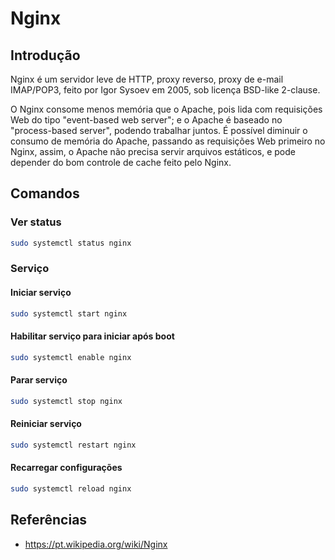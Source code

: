 # Nginx

## Introdução

Nginx é um servidor leve de HTTP, proxy reverso, proxy de e-mail IMAP/POP3, feito por Igor Sysoev em 2005, sob licença BSD-like 2-clause.

O Nginx consome menos memória que o Apache, pois lida com requisições Web do tipo "event-based web server"; e o Apache é baseado no "process-based server", podendo trabalhar juntos. É possível diminuir o consumo de memória do Apache, passando as requisições Web primeiro no Nginx, assim, o Apache não precisa servir arquivos estáticos, e pode depender do bom controle de cache feito pelo Nginx.

## Comandos

### Ver status

```bash
sudo systemctl status nginx
```

### Serviço

#### Iniciar serviço

```bash
sudo systemctl start nginx
```

#### Habilitar serviço para iniciar após boot

```bash
sudo systemctl enable nginx
```

#### Parar serviço

```bash
sudo systemctl stop nginx
```

#### Reiniciar serviço

```bash
sudo systemctl restart nginx
```

#### Recarregar configurações

```bash
sudo systemctl reload nginx
```

## Referências

- <https://pt.wikipedia.org/wiki/Nginx>
